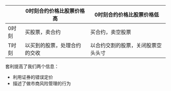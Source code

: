 |       | 0时刻合约价格比股票价格高    | 0时刻合约价格比股票价格低 |
| ----- | ---------------------------- | ------------------------- |
| 0时刻 | 买股票，卖合约               | 买合约，卖空股票          |
| T时刻 | 以买到的股票，处理合约的交收 | 以合约交割的股票，关闭股票空头头寸                          |

套利提高了我们两个信息：
- 利用证券的错误定价
- 描述了做市商风险管理的行为